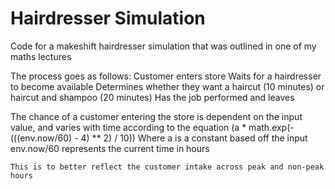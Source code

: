 # Hairdresser Simulation
 Code for a makeshift hairdresser simulation that was outlined in one of my maths lectures

 The process goes as follows:
 Customer enters store
 Waits for a hairdresser to become available 
 Determines whether they want a haircut (10 minutes) or haircut and shampoo (20 minutes)
 Has the job performed and leaves

 The chance of a customer entering the store is dependent on the input value, and varies with time according to the equation (a * math.exp(-(((env.now/60) - 4) ** 2) / 10))
    Where a is a constant based off the input
    env.now/60 represents the current time in hours 

    This is to better reflect the customer intake across peak and non-peak hours
